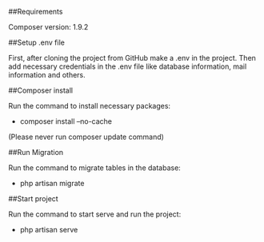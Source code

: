 ##Requirements

Composer version: 1.9.2

##Setup .env file

First, after cloning the project from GitHub make a .env in the project. Then add necessary credentials in the .env file like database information, mail information and others.

##Composer install

Run the command to install necessary packages:
<br>
- composer install –no-cache

(Please never run composer update command)

##Run Migration

Run the command to migrate tables in the database:
<br>
- php artisan migrate

##Start project

Run the command to start serve and run the project:
<br>
- php artisan serve
